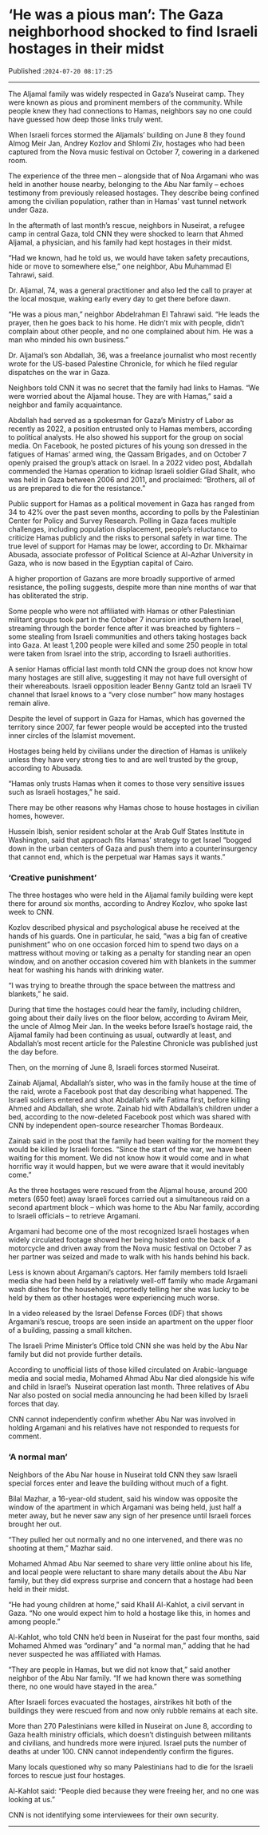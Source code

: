 # ‘He was a pious man’: The Gaza neighborhood shocked to find Israeli hostages in their midst

Published :`2024-07-20 08:17:25`

---

The Aljamal family was widely respected in Gaza’s Nuseirat camp. They were known as pious and prominent members of the community. While people knew they had connections to Hamas, neighbors say no one could have guessed how deep those links truly went.

When Israeli forces stormed the Aljamals’ building on June 8 they found Almog Meir Jan, Andrey Kozlov and Shlomi Ziv, hostages who had been captured from the Nova music festival on October 7, cowering in a darkened room.

The experience of the three men – alongside that of Noa Argamani who was held in another house nearby, belonging to the Abu Nar family – echoes testimony from previously released hostages. They describe being confined among the civilian population, rather than in Hamas’ vast tunnel network under Gaza.

In the aftermath of last month’s rescue, neighbors in Nuseirat, a refugee camp in central Gaza, told CNN they were shocked to learn that Ahmed Aljamal, a physician, and his family had kept hostages in their midst.

“Had we known, had he told us, we would have taken safety precautions, hide or move to somewhere else,” one neighbor, Abu Muhammad El Tahrawi, said.

Dr. Aljamal, 74, was a general practitioner and also led the call to prayer at the local mosque, waking early every day to get there before dawn.

“He was a pious man,” neighbor Abdelrahman El Tahrawi said. “He leads the prayer, then he goes back to his home. He didn’t mix with people, didn’t complain about other people, and no one complained about him. He was a man who minded his own business.”

Dr. Aljamal’s son Abdallah, 36, was a freelance journalist who most recently wrote for the US-based Palestine Chronicle, for which he filed regular dispatches on the war in Gaza.

Neighbors told CNN it was no secret that the family had links to Hamas. “We were worried about the Aljamal house. They are with Hamas,” said a neighbor and family acquaintance.

Abdallah had served as a spokesman for Gaza’s Ministry of Labor as recently as 2022, a position entrusted only to Hamas members, according to political analysts. He also showed his support for the group on social media. On Facebook, he posted pictures of his young son dressed in the fatigues of Hamas’ armed wing, the Qassam Brigades, and on October 7 openly praised the group’s attack on Israel. In a 2022 video post, Abdallah commended the Hamas operation to kidnap Israeli soldier Gilad Shalit, who was held in Gaza between 2006 and 2011, and proclaimed: “Brothers, all of us are prepared to die for the resistance.”

Public support for Hamas as a political movement in Gaza has ranged from 34 to 42% over the past seven months, according to polls by the Palestinian Center for Policy and Survey Research. Polling in Gaza faces multiple challenges, including population displacement, people’s reluctance to criticize Hamas publicly and the risks to personal safety in war time. The true level of support for Hamas may be lower, according to Dr. Mkhaimar Abusada, associate professor of Political Science at Al-Azhar University in Gaza, who is now based in the Egyptian capital of Cairo.

A higher proportion of Gazans are more broadly supportive of armed resistance, the polling suggests, despite more than nine months of war that has obliterated the strip.

Some people who were not affiliated with Hamas or other Palestinian militant groups took part in the October 7 incursion into southern Israel, streaming through the border fence after it was breached by fighters – some stealing from Israeli communities and others taking hostages back into Gaza. At least 1,200 people were killed and some 250 people in total were taken from Israel into the strip, according to Israeli authorities.

A senior Hamas official last month told CNN the group does not know how many hostages are still alive, suggesting it may not have full oversight of their whereabouts. Israeli opposition leader Benny Gantz told an Israeli TV channel that Israel knows to a “very close number” how many hostages remain alive.

Despite the level of support in Gaza for Hamas, which has governed the territory since 2007, far fewer people would be accepted into the trusted inner circles of the Islamist movement.

Hostages being held by civilians under the direction of Hamas is unlikely unless they have very strong ties to and are well trusted by the group, according to Abusada.

“Hamas only trusts Hamas when it comes to those very sensitive issues such as Israeli hostages,” he said.

There may be other reasons why Hamas chose to house hostages in civilian homes, however.

Hussein Ibish, senior resident scholar at the Arab Gulf States Institute in Washington, said that approach fits Hamas’ strategy to get Israel “bogged down in the urban centers of Gaza and push them into a counterinsurgency that cannot end, which is the perpetual war Hamas says it wants.”

### ‘Creative punishment’

The three hostages who were held in the Aljamal family building were kept there for around six months, according to Andrey Kozlov, who spoke last week to CNN.

Kozlov described physical and psychological abuse he received at the hands of his guards. One in particular, he said, “was a big fan of creative punishment” who on one occasion forced him to spend two days on a mattress without moving or talking as a penalty for standing near an open window, and on another occasion covered him with blankets in the summer heat for washing his hands with drinking water.

“I was trying to breathe through the space between the mattress and blankets,” he said.

During that time the hostages could hear the family, including children, going about their daily lives on the floor below, according to Aviram Meir, the uncle of Almog Meir Jan. In the weeks before Israel’s hostage raid, the Aljamal family had been continuing as usual, outwardly at least, and Abdallah’s most recent article for the Palestine Chronicle was published just the day before.

Then, on the morning of June 8, Israeli forces stormed Nuseirat.

Zainab Aljamal, Abdallah’s sister, who was in the family house at the time of the raid, wrote a Facebook post that day describing what happened. The Israeli soldiers entered and shot Abdallah’s wife Fatima first, before killing Ahmed and Abdallah, she wrote. Zainab hid with Abdallah’s children under a bed, according to the now-deleted Facebook post which was shared with CNN by independent open-source researcher Thomas Bordeaux.

﻿Zainab said in the post that the family had been waiting for the moment they would be killed by Israeli forces. “Since the start of the war, we have been waiting for this moment. We did not know how it would come and in what horrific way it would happen, but we were aware that it would inevitably come.”

As the three hostages were rescued from the Aljamal house, around 200 meters (650 feet) away Israeli forces carried out a simultaneous raid on a second apartment block – which was home to the Abu Nar family, according to Israeli officials – to retrieve Argamani.

Argamani had become one of the most recognized Israeli hostages when widely circulated footage showed her being hoisted onto the back of a motorcycle and driven away from the Nova music festival on October 7 as her partner was seized and made to walk with his hands behind his back.

Less is known about Argamani’s captors. Her family members told Israeli media she had been held by a relatively well-off family who made Argamani wash dishes for the household, reportedly telling her she was lucky to be held by them as other hostages were experiencing much worse.

In a video released by the Israel Defense Forces (IDF) that shows Argamani’s rescue, troops are seen inside an apartment on the upper floor of a building, passing a small kitchen.

The Israeli Prime Minister’s Office told CNN she was held by the Abu Nar family but did not provide further details.

According to unofficial lists of those killed circulated on Arabic-language media and social media, Mohamed Ahmad Abu Nar died alongside his wife and child in Israel’s  Nuseirat operation last month. Three relatives of Abu Nar also posted on social media announcing he had been killed by Israeli forces that day.

CNN cannot independently confirm whether Abu Nar was involved in holding Argamani and his relatives have not responded to requests for comment.

### ‘A normal man’

Neighbors of the Abu Nar house in Nuseirat told CNN they saw Israeli special forces enter and leave the building without much of a fight.

Bilal Mazhar, a 16-year-old student, said his window was opposite the window of the apartment in which Argamani was being held, just half a meter away, but he never saw any sign of her presence until Israeli forces brought her out.

“They pulled her out normally and no one intervened, and there was no shooting at them,” Mazhar said.

Mohamed Ahmad Abu Nar seemed to share very little online about his life, and local people were reluctant to share many details about the Abu Nar family, but they did express surprise and concern that a hostage had been held in their midst.

“He had young children at home,” said Khalil Al-Kahlot, a civil servant in Gaza. “No one would expect him to hold a hostage like this, in homes and among people.”

Al-Kahlot, who told CNN he’d been in Nuseirat for the past four months, said Mohamed Ahmed was “ordinary” and “a normal man,” adding that he had never suspected he was affiliated with Hamas.

“They are people in Hamas, but we did not know that,” said another neighbor of the Abu Nar family. “If we had known there was something there, no one would have stayed in the area.”

After Israeli forces evacuated the hostages, airstrikes hit both of the buildings they were rescued from and now only rubble remains at each site.

More than 270 Palestinians were killed in Nuseirat on June 8, according to Gaza health ministry officials, which doesn’t distinguish between militants and civilians, and hundreds more were injured. Israel puts the number of deaths at under 100. CNN cannot independently confirm the figures.

Many locals questioned why so many Palestinians had to die for the Israeli forces to rescue just four hostages.

Al-Kahlot said: “People died because they were freeing her, and no one was looking at us.”

CNN is not identifying some interviewees for their own security.

---


